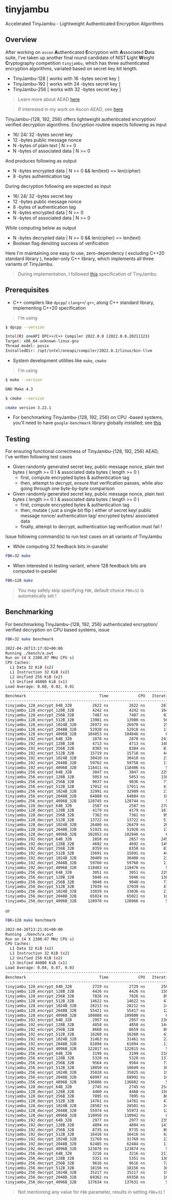 # tinyjambu
Accelerated TinyJambu - Lightweight Authenticated Encryption Algorithms

## Overview

After working on `ascon` **A**uthenticated **E**ncryption with **A**ssociated **D**ata suite, I've taken up another final round candidate of NIST **L**ight **W**eight **C**ryptography competition `tinyjambu`, which has three authenticated encryption algorithms, variated based on secret key bit length.

- TinyJambu-128 [ works with 16 -bytes secret key ]
- TinyJambu-192 [ works with 24 -bytes secret key ]
- TinyJambu-256 [ works with 32 -bytes secret key ]

> Learn more about AEAD [here](https://en.wikipedia.org/wiki/Authenticated_encryption)

> If interested in my work on Ascon AEAD, see [here](https://github.com/itzmeanjan/ascon)

TinyJambu-{128, 192, 256} offers lightweight authenticated encryption/ verified decryption algorithms. Encryption routine expects following as input

- 16/ 24/ 32 -bytes secret key
- 12 -bytes public message nonce
- N -bytes of plain text | N >= 0
- N -bytes of associated data | N >= 0

And produces following as output

- N -bytes encrypted data | N >= 0 && len(text) == len(cipher)
- 8 -bytes authentication tag

During decryption following are expected as input

- 16/ 24/ 32 -bytes secret key
- 12 -bytes public message nonce
- 8 -bytes of authentication tag
- N -bytes encrypted data | N >= 0
- N -bytes of associated data | N >= 0

While computing below as output

- N -bytes decrypted data | N >= 0 && len(cipher) == len(text)
- Boolean flag denoting success of verification

Here I'm maintaining one easy to use, zero-dependency ( excluding C++20 standard library ), header-only C++ library, which implements all three variants of TinyJambu.

> During implementation, I followed [this](https://csrc.nist.gov/CSRC/media/Projects/lightweight-cryptography/documents/finalist-round/updated-spec-doc/tinyjambu-spec-final.pdf) specification of TinyJambu.

## Prerequisites

- C++ compilers like `dpcpp`/ `clang++`/ `g++`, along C++ standard library, implementing C++20 specification

> I'm using 

```bash
$ dpcpp --version

Intel(R) oneAPI DPC++/C++ Compiler 2022.0.0 (2022.0.0.20211123)
Target: x86_64-unknown-linux-gnu
Thread model: posix
InstalledDir: /opt/intel/oneapi/compiler/2022.0.2/linux/bin-llvm
```

- System development utilities like `make`, `cmake`

> I'm using

```bash
$ make --version

GNU Make 4.3
```

```bash
$ cmake --version

cmake version 3.22.1
```

- For benchmarking TinyJambu-{128, 192, 256} on CPU -based systems, you'll need to have `google-benchmark` library globally installed; see [this](https://github.com/google/benchmark/tree/60b16f1#installation)

## Testing

For ensuring functional correctness of TinyJambu-{128, 192, 256} AEAD, I've written following test cases

- Given randomly generated secret key, public message nonce, plain text bytes ( length >= 0 ) & associated data bytes ( length >= 0 )
    - first, compute encrypted bytes & authentication tag
    - then, attempt to decrypt, ensure that verification passes, while also going through one byte-by-byte comparison
- Given randomly generated secret key, public message nonce, plain text bytes ( length >= 0 ) & associated data bytes ( length >= 0 )
    - first, compute encrypted bytes & authentication tag
    - then, mutate ( just a single bit flip ) either of secret key/ public message nonce/ authentication tag/ encrypted bytes/ associated data
    - finally, attempt to decrypt, authentication tag verification must fail !

Issue following command(s) to run test cases on all variants of TinyJambu

- While computing 32 feedback bits in-parallel

```bash
FBK=32 make
```

- When interested in testing variant, where 128 feedback bits are computed in-parallel

```bash
FBK=128 make
```

> You may safely skip specifying `FBK`, default choice `FBK=32` is automatically set !

## Benchmarking

For benchmarking TinyJambu-{128, 192, 256} authenticated encryption/ verified decryption on CPU based systems, issue

```bash
FBK=32 make benchmark
```

```bash
2022-04-26T13:17:02+00:00
Running ./bench/a.out
Run on (4 X 2300.07 MHz CPU s)
CPU Caches:
  L1 Data 32 KiB (x2)
  L1 Instruction 32 KiB (x2)
  L2 Unified 256 KiB (x2)
  L3 Unified 46080 KiB (x1)
Load Average: 0.08, 0.02, 0.01
------------------------------------------------------------------------------------------
Benchmark                                Time             CPU   Iterations UserCounters...
------------------------------------------------------------------------------------------
tinyjambu_128_encrypt_64B_32B         2622 ns         2622 ns       267120 bytes_per_second=34.9158M/s items_per_second=381.374k/s
tinyjambu_128_encrypt_128B_32B        4242 ns         4242 ns       164803 bytes_per_second=35.9689M/s items_per_second=235.726k/s
tinyjambu_128_encrypt_256B_32B        7487 ns         7487 ns        93525 bytes_per_second=36.6857M/s items_per_second=133.569k/s
tinyjambu_128_encrypt_512B_32B       13981 ns        13980 ns        50098 bytes_per_second=37.1092M/s items_per_second=71.529k/s
tinyjambu_128_encrypt_1024B_32B      26972 ns        26970 ns        25959 bytes_per_second=37.3412M/s items_per_second=37.0787k/s
tinyjambu_128_encrypt_2048B_32B      52920 ns        52918 ns        13228 bytes_per_second=37.485M/s items_per_second=18.897k/s
tinyjambu_128_encrypt_4096B_32B     104853 ns       104846 ns         6678 bytes_per_second=37.5482M/s items_per_second=9.53781k/s
tinyjambu_192_encrypt_64B_32B         2878 ns         2878 ns       243282 bytes_per_second=31.8141M/s items_per_second=347.494k/s
tinyjambu_192_encrypt_128B_32B        4713 ns         4713 ns       148460 bytes_per_second=32.3748M/s items_per_second=212.171k/s
tinyjambu_192_encrypt_256B_32B        8385 ns         8384 ns        83497 bytes_per_second=32.758M/s items_per_second=119.268k/s
tinyjambu_192_encrypt_512B_32B       15719 ns        15718 ns        44535 bytes_per_second=33.0075M/s items_per_second=63.6229k/s
tinyjambu_192_encrypt_1024B_32B      30410 ns        30410 ns        23018 bytes_per_second=33.1169M/s items_per_second=32.8841k/s
tinyjambu_192_encrypt_2048B_32B      59762 ns        59758 ns        11707 bytes_per_second=33.1944M/s items_per_second=16.7341k/s
tinyjambu_192_encrypt_4096B_32B     118411 ns       118406 ns         5914 bytes_per_second=33.2481M/s items_per_second=8.44553k/s
tinyjambu_256_encrypt_64B_32B         3047 ns         3047 ns       229776 bytes_per_second=30.0446M/s items_per_second=328.167k/s
tinyjambu_256_encrypt_128B_32B        5053 ns         5053 ns       138833 bytes_per_second=30.1962M/s items_per_second=197.894k/s
tinyjambu_256_encrypt_256B_32B        9037 ns         9036 ns        77557 bytes_per_second=30.3951M/s items_per_second=110.665k/s
tinyjambu_256_encrypt_512B_32B       17012 ns        17011 ns        41153 bytes_per_second=30.4985M/s items_per_second=58.7868k/s
tinyjambu_256_encrypt_1024B_32B      32991 ns        32989 ns        21225 bytes_per_second=30.5277M/s items_per_second=30.313k/s
tinyjambu_256_encrypt_2048B_32B      64888 ns        64884 ns        10787 bytes_per_second=30.5721M/s items_per_second=15.4121k/s
tinyjambu_256_encrypt_4096B_32B     128745 ns       128744 ns         5436 bytes_per_second=30.5783M/s items_per_second=7.76737k/s
tinyjambu_128_decrypt_64B_32B         2587 ns         2587 ns       270197 bytes_per_second=35.3866M/s items_per_second=386.516k/s
tinyjambu_128_decrypt_128B_32B        4179 ns         4179 ns       167499 bytes_per_second=36.5167M/s items_per_second=239.316k/s
tinyjambu_128_decrypt_256B_32B        7362 ns         7361 ns        95070 bytes_per_second=37.3111M/s items_per_second=135.846k/s
tinyjambu_128_decrypt_512B_32B       13722 ns        13722 ns        51025 bytes_per_second=37.8083M/s items_per_second=72.8765k/s
tinyjambu_128_decrypt_1024B_32B      26480 ns        26479 ns        26429 bytes_per_second=38.0332M/s items_per_second=37.7658k/s
tinyjambu_128_decrypt_2048B_32B      51925 ns        51920 ns        13472 bytes_per_second=38.2056M/s items_per_second=19.2603k/s
tinyjambu_128_decrypt_4096B_32B     102852 ns       102846 ns         6806 bytes_per_second=38.2783M/s items_per_second=9.72328k/s
tinyjambu_192_decrypt_64B_32B         2858 ns         2857 ns       245090 bytes_per_second=32.0421M/s items_per_second=349.985k/s
tinyjambu_192_decrypt_128B_32B        4692 ns         4692 ns       149130 bytes_per_second=32.5243M/s items_per_second=213.151k/s
tinyjambu_192_decrypt_256B_32B        8359 ns         8358 ns        83772 bytes_per_second=32.8613M/s items_per_second=119.644k/s
tinyjambu_192_decrypt_512B_32B       15691 ns        15691 ns        44626 bytes_per_second=33.064M/s items_per_second=63.7318k/s
tinyjambu_192_decrypt_1024B_32B      30409 ns        30408 ns        23033 bytes_per_second=33.1188M/s items_per_second=32.886k/s
tinyjambu_192_decrypt_2048B_32B      59760 ns        59760 ns        11718 bytes_per_second=33.1937M/s items_per_second=16.7337k/s
tinyjambu_192_decrypt_4096B_32B     118483 ns       118476 ns         5910 bytes_per_second=33.2285M/s items_per_second=8.44054k/s
tinyjambu_256_decrypt_64B_32B         3051 ns         3051 ns       229435 bytes_per_second=30.0055M/s items_per_second=327.74k/s
tinyjambu_256_decrypt_128B_32B        5046 ns         5046 ns       138765 bytes_per_second=30.2407M/s items_per_second=198.185k/s
tinyjambu_256_decrypt_256B_32B        9040 ns         9040 ns        77423 bytes_per_second=30.3836M/s items_per_second=110.623k/s
tinyjambu_256_decrypt_512B_32B       17039 ns        17039 ns        41062 bytes_per_second=30.4486M/s items_per_second=58.6905k/s
tinyjambu_256_decrypt_1024B_32B      33039 ns        33036 ns        21188 bytes_per_second=30.4843M/s items_per_second=30.27k/s
tinyjambu_256_decrypt_2048B_32B      65024 ns        65021 ns        10767 bytes_per_second=30.5079M/s items_per_second=15.3797k/s
tinyjambu_256_decrypt_4096B_32B     128970 ns       128966 ns         5426 bytes_per_second=30.5256M/s items_per_second=7.75396k/s
```

or 

```bash
FBK=128 make benchmark
```

```bash
2022-04-26T13:21:01+00:00
Running ./bench/a.out
Run on (4 X 2300.07 MHz CPU s)
CPU Caches:
  L1 Data 32 KiB (x2)
  L1 Instruction 32 KiB (x2)
  L2 Unified 256 KiB (x2)
  L3 Unified 46080 KiB (x1)
Load Average: 0.04, 0.07, 0.03
------------------------------------------------------------------------------------------
Benchmark                                Time             CPU   Iterations UserCounters...
------------------------------------------------------------------------------------------
tinyjambu_128_encrypt_64B_32B         2729 ns         2729 ns       256407 bytes_per_second=33.5471M/s items_per_second=366.424k/s
tinyjambu_128_encrypt_128B_32B        4426 ns         4426 ns       158089 bytes_per_second=34.473M/s items_per_second=225.922k/s
tinyjambu_128_encrypt_256B_32B        7826 ns         7826 ns        89503 bytes_per_second=35.0977M/s items_per_second=127.787k/s
tinyjambu_128_encrypt_512B_32B       14622 ns        14622 ns        47882 bytes_per_second=35.4813M/s items_per_second=68.3913k/s
tinyjambu_128_encrypt_1024B_32B      28213 ns        28212 ns        24808 bytes_per_second=35.6969M/s items_per_second=35.4459k/s
tinyjambu_128_encrypt_2048B_32B      55421 ns        55417 ns        12629 bytes_per_second=35.7947M/s items_per_second=18.0449k/s
tinyjambu_128_encrypt_4096B_32B     109808 ns       109800 ns         6372 bytes_per_second=35.854M/s items_per_second=9.10747k/s
tinyjambu_192_encrypt_64B_32B         2957 ns         2957 ns       236662 bytes_per_second=30.9599M/s items_per_second=338.164k/s
tinyjambu_192_encrypt_128B_32B        4858 ns         4858 ns       144077 bytes_per_second=31.4128M/s items_per_second=205.867k/s
tinyjambu_192_encrypt_256B_32B        8660 ns         8659 ns        80851 bytes_per_second=31.7187M/s items_per_second=115.484k/s
tinyjambu_192_encrypt_512B_32B       16260 ns        16260 ns        43048 bytes_per_second=31.907M/s items_per_second=61.5017k/s
tinyjambu_192_encrypt_1024B_32B      31463 ns        31461 ns        22246 bytes_per_second=32.0102M/s items_per_second=31.7852k/s
tinyjambu_192_encrypt_2048B_32B      61894 ns        61894 ns        11306 bytes_per_second=32.0492M/s items_per_second=16.1568k/s
tinyjambu_192_encrypt_4096B_32B     122817 ns       122815 ns         5706 bytes_per_second=32.0546M/s items_per_second=8.14236k/s
tinyjambu_256_encrypt_64B_32B         3199 ns         3199 ns       218752 bytes_per_second=28.6192M/s items_per_second=312.598k/s
tinyjambu_256_encrypt_128B_32B        5320 ns         5320 ns       131660 bytes_per_second=28.6845M/s items_per_second=187.987k/s
tinyjambu_256_encrypt_256B_32B        9564 ns         9564 ns        73229 bytes_per_second=28.7188M/s items_per_second=104.562k/s
tinyjambu_256_encrypt_512B_32B       18050 ns        18049 ns        38804 bytes_per_second=28.7446M/s items_per_second=55.406k/s
tinyjambu_256_encrypt_1024B_32B      35028 ns        35025 ns        19988 bytes_per_second=28.7533M/s items_per_second=28.5512k/s
tinyjambu_256_encrypt_2048B_32B      68997 ns        68992 ns        10146 bytes_per_second=28.7516M/s items_per_second=14.4943k/s
tinyjambu_256_encrypt_4096B_32B     136886 ns       136882 ns         5112 bytes_per_second=28.7604M/s items_per_second=7.30559k/s
tinyjambu_128_decrypt_64B_32B         2745 ns         2745 ns       254954 bytes_per_second=33.3537M/s items_per_second=364.312k/s
tinyjambu_128_decrypt_128B_32B        4460 ns         4460 ns       156865 bytes_per_second=34.2112M/s items_per_second=224.207k/s
tinyjambu_128_decrypt_256B_32B        7895 ns         7895 ns        88620 bytes_per_second=34.788M/s items_per_second=126.659k/s
tinyjambu_128_decrypt_512B_32B       14761 ns        14761 ns        47433 bytes_per_second=35.1468M/s items_per_second=67.7464k/s
tinyjambu_128_decrypt_1024B_32B      28502 ns        28501 ns        24565 bytes_per_second=35.3346M/s items_per_second=35.0862k/s
tinyjambu_128_decrypt_2048B_32B      55974 ns        55973 ns        12513 bytes_per_second=35.4391M/s items_per_second=17.8657k/s
tinyjambu_128_decrypt_4096B_32B     110950 ns       110942 ns         6308 bytes_per_second=35.4851M/s items_per_second=9.01376k/s
tinyjambu_192_decrypt_64B_32B         2977 ns         2977 ns       235178 bytes_per_second=30.7517M/s items_per_second=335.891k/s
tinyjambu_192_decrypt_128B_32B        4894 ns         4894 ns       143000 bytes_per_second=31.1806M/s items_per_second=204.345k/s
tinyjambu_192_decrypt_256B_32B        8735 ns         8735 ns        80189 bytes_per_second=31.4444M/s items_per_second=114.486k/s
tinyjambu_192_decrypt_512B_32B       16416 ns        16416 ns        42660 bytes_per_second=31.604M/s items_per_second=60.9177k/s
tinyjambu_192_decrypt_1024B_32B      31769 ns        31769 ns        22038 bytes_per_second=31.6998M/s items_per_second=31.4769k/s
tinyjambu_192_decrypt_2048B_32B      62485 ns        62484 ns        11181 bytes_per_second=31.7462M/s items_per_second=16.004k/s
tinyjambu_192_decrypt_4096B_32B     123876 ns       123874 ns         5652 bytes_per_second=31.7805M/s items_per_second=8.07274k/s
tinyjambu_256_decrypt_64B_32B         3216 ns         3216 ns       217676 bytes_per_second=28.4687M/s items_per_second=310.954k/s
tinyjambu_256_decrypt_128B_32B        5351 ns         5351 ns       130874 bytes_per_second=28.5184M/s items_per_second=186.898k/s
tinyjambu_256_decrypt_256B_32B        9616 ns         9616 ns        72820 bytes_per_second=28.5621M/s items_per_second=103.992k/s
tinyjambu_256_decrypt_512B_32B       18156 ns        18156 ns        38573 bytes_per_second=28.5749M/s items_per_second=55.079k/s
tinyjambu_256_decrypt_1024B_32B      35217 ns        35217 ns        19876 bytes_per_second=28.5963M/s items_per_second=28.3952k/s
tinyjambu_256_decrypt_2048B_32B      69362 ns        69358 ns        10096 bytes_per_second=28.6001M/s items_per_second=14.418k/s
tinyjambu_256_decrypt_4096B_32B     137634 ns       137631 ns         5088 bytes_per_second=28.6038M/s items_per_second=7.26582k/s
```

> Not mentioning any value for `FBK` parameter, results in setting `FBK=32` !

